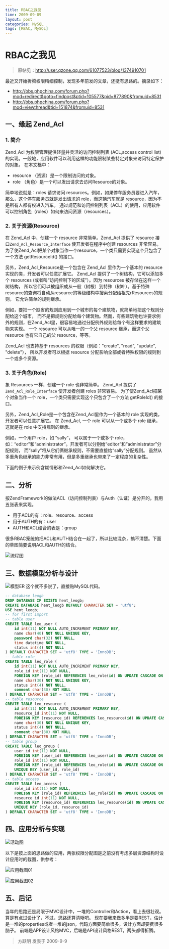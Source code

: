 ```yaml
---
title: RBAC之我见
time: 2009-09-09
layout: post
categories: MySQL
tags: [RBAC, MySQL]
---
```


# RBAC之我见

> 原帖见：<http://user.qzone.qq.com/61077523/blog/1374910701>

最近又开始折腾权限精细控制，发现多年前发的文章，还挺有思路的。摘录如下：

- <http://bbs.phpchina.com/forum.php?mod=redirect&goto=findpost&ptid=105577&pid=877890&fromuid=8531>
- <http://bbs.phpchina.com/forum.php?mod=viewthread&tid=151874&fromuid=8531>

## 一、缘起 Zend_Acl

### 1. 简介

Zend_Acl 为权限管理提供轻量并灵活的访问控制列表 (ACL,access control list) 的实现。一般地，应用软件可以利用这样的功能限制某些特定对象来访问特定保护的对象。
在本文档中：

- resource （资源）是一个限制访问的对象。
- role （角色）是一个可以发出请求去访问Resource的对象。

简单地说就是：roles 请求访问 resources。例如，如果停车服务员要进入汽车，那么，这个停车服务员就是发出请求的 role，而这辆汽车就是 resource，因为不是所有人都有权进入汽车。
通过规范和访问控制列表（ACL）的使用，应用软件可以控制角色（roles）如何来访问资源（resources）。

### 2. 关于资源(Resource)

在 Zend_Acl 中，创建一个 resource 非常简单。Zend_Acl 提供了 resource 接口`Zend_Acl_Resource_Interface` 使开发者在程序中创建 resources 非常容易。为了使Zend_Acl把某个对象当作一个resource，一个类只需要实现这个只包含了一个方法 getResourceId() 的接口。

另外，Zend_Acl_Resource是一个包含在 Zend_Acl 里作为一个基本的 resource 实现的类，开发者可以任意扩展它。
Zend_Acl 提供了一个树结构，它可以添加多个 resources (或者叫“访问控制下的区域”）。因为 resources 被存储在这样一个树结构， 所以它们可以被组织成从一般（树根）到特殊（树叶）。基于特殊resource的查询将自动从resource的等级结构中搜索分配给祖先rResources的规则， 它允许简单的规则继承。

例如，要把一个缺省的规则应用到一个城市的每个建筑物，就简单地把这个规则分配给这个城市， 而不是把规则分配给每个建筑物。然而，有些建筑物也许要求例外的规则，在Zend_Acl里，很容易地通过分配例外规则给每个有这样要求的建筑物来实现。 一个 resource 可以从唯一的一个父 resource 继承，而这个父 resource 也有它自己的父 resource，等等。

Zend_Acl 也支持基于 resources 的权限（例如："create", "read", "update", "delete"）， 所以开发者可以根据 resource 分配影响全部或者特殊权限的规则到一个或多个资源。

### 3. 关于角色(Role)

象 Resources 一样，创建一个 role 也非常简单。 Zend_Acl 提供了 `Zend_Acl_Role_Interface` 使开发者创建 roles 非常容易。 为了使Zend_Acl把某个对象当作一个 role，一个类只需要实现这个只包含了一个方法 getRoleId() 的接口。

另外，Zend_Acl_Role是一个包含在Zend_Acl里作为一个基本的 role 实现的类，开发者可以任意扩展它。
在 Zend_Acl, 一个 role 可以从一个或多个 role 继承，这就是在 role 中支持规则的继承。

例如，一个用户 role，如 “sally”， 可以属于一个或多个 role，如：“editor”和“administrator”。开发者可以分别给“editor”和“administrator”分配规则， 而“sally”将从它们俩继承规则，不需要直接给“sally”分配规则。
虽然从多重角色继承的能力非常有用，但是多重继承也带来了一定程度的复杂性。

下面的例子来示例含糊情形和Zend_Acl如何解决它。

## 二、分析

按ZendFramework的做法ACL（访问控制列表）与Auth（认证）是分开的，我用五张表来实现。

- 用于ACL的有：role、resource、access
- 用于AUTH的有：user
- AUTH和ACL结合的表是：group

很多RBAC笼统的把ACL和AUTH结合在一起了，所以比较混杂，搞不清楚。下面的草图简要说明ACL和AUTH的结合。

![流程图](./files/rbac-flowchart.jpg)

## 三、数据模型分析与设计

![模型ER](./files/rbac-er.png)
这个就不多说了，直接贴MySQL代码。

```sql
-- database leogb
DROP DATABASE IF EXISTS hent_leogb;
CREATE DATABASE hent_leogb DEFAULT CHARACTER SET = 'utf8';
USE hent_leogb;
-- for first import
-- table user
CREATE TABLE leo_user (
    id int(11) NOT NULL AUTO_INCREMENT PRIMARY KEY,
    name char(40) NOT NULL UNIQUE KEY,
    password char(32) NOT NULL,
    time datetime NOT NULL,
    status int(4) NOT NULL
) DEFAULT CHARACTER SET = 'utf8' TYPE = 'InnoDB';
-- table role
CREATE TABLE leo_role (
    id int(11) NOT NULL AUTO_INCREMENT PRIMARY KEY,
    role_id int(11) NOT NULL,
    FOREIGN KEY (role_id) REFERENCES leo_role(id) ON UPDATE CASCADE ON DELETE RESTRICT,
    name char(30) NOT NULL UNIQUE KEY,
    status int(4) NOT NULL,
    comment char(30) NOT NULL
) DEFAULT CHARACTER SET = 'utf8' TYPE = 'InnoDB';
-- table resource
CREATE TABLE leo_resource (
    id int(11) NOT NULL AUTO_INCREMENT PRIMARY KEY,
    resource_id int(11) NOT NULL,
    FOREIGN KEY (resource_id) REFERENCES leo_resource(id) ON UPDATE CASCADE ON DELETE RESTRICT,
    name char(30) NOT NULL UNIQUE KEY,
    status int(4) NOT NULL,
    comment char(30) NOT NULL
) DEFAULT CHARACTER SET = 'utf8' TYPE = 'InnoDB';
-- table group
CREATE TABLE leo_group (
    user_id int(11) NOT NULL,
    FOREIGN KEY (user_id) REFERENCES leo_user(id) ON UPDATE CASCADE ON DELETE CASCADE,
    role_id int(11) NOT NULL,
    FOREIGN KEY (role_id) REFERENCES leo_role(id) ON UPDATE CASCADE ON DELETE CASCADE,
    UNIQUE KEY (user_id, role_id)
) DEFAULT CHARACTER SET = 'utf8' TYPE = 'InnoDB';
-- table access
CREATE TABLE leo_access (
    role_id int(11) NOT NULL,
    FOREIGN KEY (role_id) REFERENCES leo_role(id) ON UPDATE CASCADE ON DELETE CASCADE,
    resource_id int(11) NOT NULL,
    FOREIGN KEY (resource_id) REFERENCES leo_resource(id) ON UPDATE CASCADE ON DELETE CASCADE,
    UNIQUE KEY (role_id, resource_id)
) DEFAULT CHARACTER SET = 'utf8' TYPE = 'InnoDB';
```

## 四、应用分析与实现

![活动图](./files/rbac-active.png)

以下是按上面的思路做的应用，两张权限分配图是之前没有考虑多层资源结构时设计应用时的截图，供参考：

![应用截图01](./files/rbac-app01.gif)

![应用截图02](./files/rbac-app02.gif)

## 五、后记

当年的思路还是局限于MVC设计中，一堆的Controller和Action，看上去很壮观。
算是有点过设计了，不过，思路还算清晰吧。
现在要我来做多半是要REST，估计是一堆的properties或者一堆的json，代码方面要简单很多，设计方面却要费很多脑子。
前端是APP设计风格MVC，后端是API设计风格REST，两头都得折腾。

> 方跃明
> 发表于 2009-9-9
